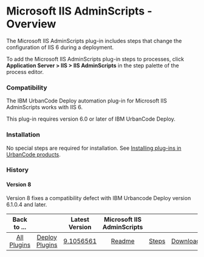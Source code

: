 
# Microsoft IIS AdminScripts - Overview


The Microsoft IIS AdminScripts plug-in includes steps that change the configuration of IIS 6 during a deployment.

To add the Microsoft IIS AdminScripts plug-in steps to processes, click **Application Server > IIS > IIS AdminScripts** in the step palette of the process editor.

### Compatibility

The IBM UrbanCode Deploy automation plug-in for Microsoft IIS AdminScripts works with IIS 6.

This plug-in requires version 6.0 or later of IBM UrbanCode Deploy.

### Installation

No special steps are required for installation. See [Installing plug-ins in UrbanCode products](https://community.ibm.com/community/user/wasdevops/blogs/laurel-dickson-bull1/2022/06/13/install-plugins).

### History

#### Version 8

Version 8 fixes a compatibility defect with IBM Urbancode Deploy version 6.1.0.4 and later.


|Back to ...||Latest Version|Microsoft IIS AdminScripts |||
| :---: | :---: | :---: | :---: | :---: | :---: |
|[All Plugins](../../index.md)|[Deploy Plugins](../README.md)|[9.1056561](https://raw.githubusercontent.com/UrbanCode/IBM-UCD-PLUGINS/main/files/IIS-AdminScripts/IIS-AdminScripts-9.1056561.zip)|[Readme](README.md)|[Steps](steps.md)|[Downloads](downloads.md)|
